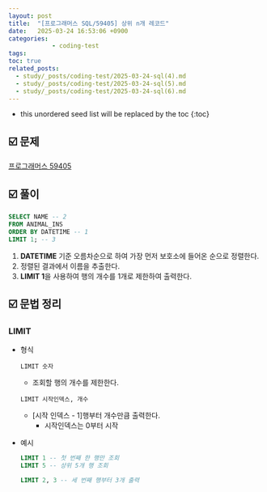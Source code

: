```yaml
---
layout: post
title:  "[프로그래머스 SQL/59405] 상위 n개 레코드"
date:   2025-03-24 16:53:06 +0900
categories: 
            - coding-test
tags:        
toc: true
related_posts:
  - study/_posts/coding-test/2025-03-24-sql(4).md
  - study/_posts/coding-test/2025-03-24-sql(5).md
  - study/_posts/coding-test/2025-03-24-sql(6).md
---
```

* this unordered seed list will be replaced by the toc
{:toc}

## ☑️ 문제

[프로그래머스 59405](https://school.programmers.co.kr/learn/courses/30/lessons/59405)

## ☑️ 풀이

```sql
SELECT NAME -- 2
FROM ANIMAL_INS
ORDER BY DATETIME -- 1
LIMIT 1; -- 3
```

1. **DATETIME** 기준 오름차순으로 하여 가장 먼저 보호소에 들어온 순으로 정렬한다. 
2. 정렬된 결과에서 이름을 추출한다.
3. **LIMIT 1**을 사용하여 행의 개수를 1개로 제한하여 출력한다.

## ☑️ 문법 정리

### **LIMIT**

- 형식
    
    ```
    LIMIT 숫자
    ```
    
    - 조회할 행의 개수를 제한한다.
    
    ```
    LIMIT 시작인덱스, 개수
    ```
    
    - [시작 인덱스 - 1]행부터 개수만큼 출력한다.
        - 시작인덱스는 0부터 시작

- 예시
    
    ```sql
    LIMIT 1 -- 첫 번째 한 행만 조회
    LIMIT 5 -- 상위 5개 행 조회
    
    LIMIT 2, 3 -- 세 번째 행부터 3개 출력
    ```